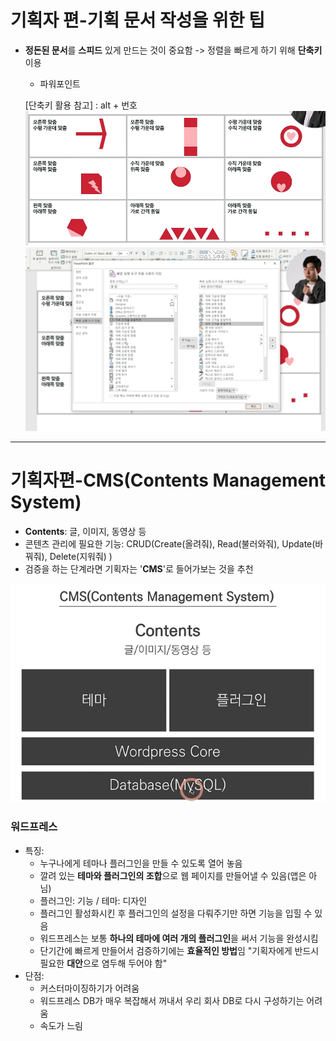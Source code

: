# 기획자 편-기획 문서 작성을 위한 팁
- **정돈된 문서**를 **스피드** 있게 만드는 것이 중요함 -> 정렬을 빠르게 하기 위해 **단축키** 이용
  - 파워포인트

  [단축키 활용 참고] : alt + 번호
![img_39.png](images/img_39.png)
![img_40.png](images/img_40.png)


---
# 기획자편-CMS(Contents Management System)
- **Contents**: 글, 이미지, 동영상 등
- 콘텐츠 관리에 필요한 기능: CRUD(Create(올려줘), Read(불러와줘), Update(바꿔줘), Delete(지워줘) )
- 검증을 하는 단계라면 기획자는 '**CMS**'로 들어가보는 것을 추천

![img_41.png](images/img_41.png)
 
### 워드프레스
- 특징: 
  - 누구나에게 테마나 플러그인을 만들 수 있도록 열어 놓음
  - 깔려 있는 **테마와 플러그인의 조합**으로 웹 페이지를 만들어낼 수 있음(앱은 아님)
  - 플러그인: 기능 / 테마: 디자인
  - 플러그인 활성화시킨 후 플러그인의 설정을 다뤄주기만 하면 기능을 입힐 수 있음
  - 워드프레스는 보통 **하나의 테마에 여러 개의 플러그인**을 써서 기능을 완성시킴
  - 단기간에 빠르게 만들어서 검증하기에는 **효율적인 방법**임 "기획자에게 반드시 필요한 **대안**으로 염두해 두어야 함"
- 단점:
  - 커스터마이징하기가 어려움 
  - 워드프레스 DB가 매우 복잡해서 꺼내서 우리 회사 DB로 다시 구성하기는 어려움
  - 속도가 느림
